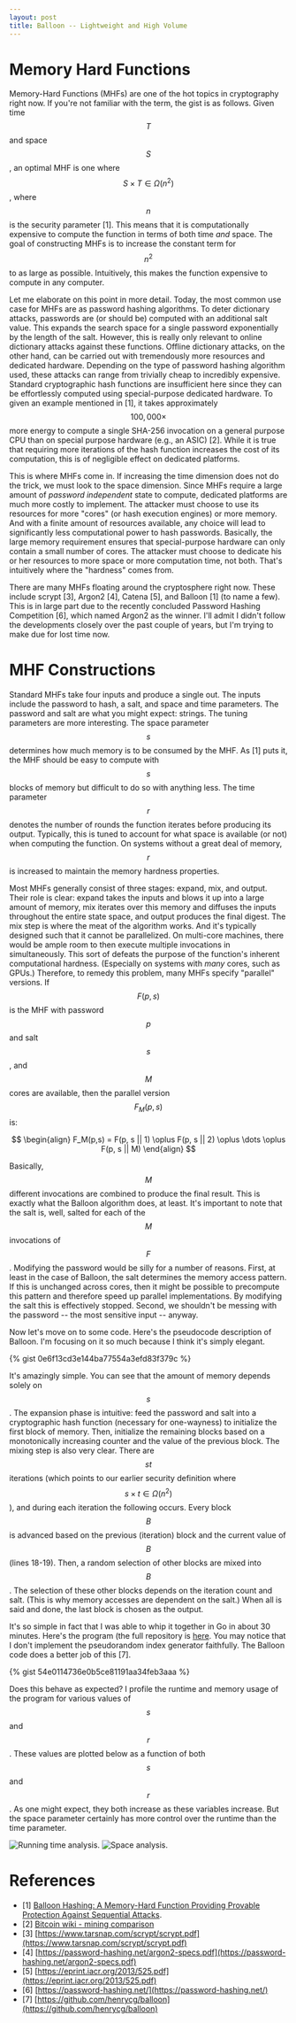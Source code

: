 ```yaml
---
layout: post
title: Balloon -- Lightweight and High Volume
---
```


# Memory Hard Functions

Memory-Hard Functions (MHFs) are one of the hot topics in cryptography right now. 
If you're not familiar with the term, the gist is as follows. Given time $$T$$ and
space $$S$$, an optimal MHF is one where $$S \times T \in \Omega(n^2)$$, where $$n$$ is the 
security parameter [1]. This means that it is computationally expensive to compute
the function in terms of both time *and* space. The goal of constructing MHFs is to 
increase the constant term for $$n^2$$ to as large as possible. Intuitively, this
makes the function expensive to compute in any computer. 

Let me elaborate on this point in more detail. Today, the most 
common use case for MHFs are as password hashing algorithms. To deter dictionary
attacks, passwords are (or should be) computed with an additional salt value. This
expands the search space for a single password exponentially by the length of the
salt. However, this is really only relevant to online dictionary attacks against these
functions. Offline dictionary attacks, on the other hand, can be carried out with tremendously
more resources and dedicated hardware. Depending on the type of password hashing algorithm
used, these attacks can range from trivially cheap to incredibly expensive. Standard
cryptographic hash functions are insufficient here since they can be 
effortlessly computed using special-purpose dedicated hardware. To given an example
mentioned in [1], it takes approximately $$100,000\times$$ more energy to compute 
a single SHA-256 invocation on a general purpose CPU than on special purpose hardware
(e.g., an ASIC) [2]. While it is true that requiring more iterations of the hash 
function increases the cost of its computation, this is of negligible effect on
dedicated platforms. 

This is where MHFs come in. If increasing the time dimension does not do the trick, we
must look to the space dimension. Since MHFs require a large amount of *password independent*
state to compute, dedicated platforms are much more costly to implement. The attacker
must choose to use its resources for more "cores" (or hash execution engines) or more memory. 
And with a finite amount of resources available, any choice will lead to significantly
less computational power to hash passwords. Basically, the large memory requirement ensures 
that special-purpose hardware can only contain a small number of cores. The attacker must
choose to dedicate his or her resources to more space or more computation time, not both. 
That's intuitively where the "hardness" comes from.

There are many MHFs floating around the cryptosphere right now. These include scrypt [3], 
Argon2 [4], Catena [5], and Balloon [1] (to name a few). This is in large part due to the recently
concluded Password Hashing Competition [6], which named Argon2 as the winner. I'll admit
I didn't follow the developments closely over the past couple of years, but I'm trying to
make due for lost time now.

# MHF Constructions

Standard MHFs take four inputs and produce a single out. The inputs include the password to
hash, a salt, and space and time parameters. The password and salt are what you might expect:
strings. The tuning parameters are more interesting. The space parameter $$s$$ determines how much
memory is to be consumed by the MHF. As [1] puts it, the MHF should be easy to compute with
$$s$$ blocks of memory but difficult to do so with anything less. The time parameter $$r$$ denotes
the number of rounds the function iterates before producing its output. Typically, this is tuned
to account for what space is available (or not) when computing the function. On systems without
a great deal of memory, $$r$$ is increased to maintain the memory hardness properties.

Most MHFs generally consist of three stages: expand, mix, and output. Their role is clear:
expand takes the inputs and blows it up into a large amount of memory, mix iterates over this
memory and diffuses the inputs throughout the entire state space, and output produces the final
digest. The mix step is where the meat of the algorithm works. And it's typically designed
such that it cannot be parallelized. On multi-core machines, there would be ample room to then
execute multiple invocations in simultaneously. This sort of defeats the purpose of the function's 
inherent computational hardness. (Especially on systems with *many* cores, such as GPUs.) Therefore,
to remedy this problem, many MHFs specify "parallel" versions. 
If $$F(p, s)$$ is the MHF with password $$p$$ and salt $$s$$, and $$M$$ cores are available, then
the parallel version $$F_M(p, s)$$ is:

$$
\begin{align}
F_M(p,s) = F(p, s || 1) \oplus F(p, s || 2) \oplus \dots \oplus F(p, s || M)
\end{align}
$$

Basically, $$M$$ different invocations are combined to produce the final result. 
This is exactly what the Balloon algorithm does, at least. It's important to
note that the salt is, well, salted for each of the $$M$$ invocations of $$F$$. 
Modifying the password would be silly for a number of reasons. First, at least
in the case of Balloon, the salt determines the memory access pattern. If this
is unchanged across cores, then it might be possible to precompute this pattern
and therefore speed up parallel implementations. By modifying the salt this
is effectively stopped. Second, we shouldn't be messing with the password --
the most sensitive input -- anyway. 

Now let's move on to some code. Here's the pseudocode description of Balloon. 
I'm focusing on it so much because I think it's simply elegant. 

{% gist 0e6f13cd3e144ba77554a3efd83f379c %}

It's amazingly simple. You can see that the amount of memory depends solely on $$s$$.
The expansion phase is intuitive: feed the password and salt into a cryptographic
hash function (necessary for one-wayness) to initialize the first block of memory. Then,
initialize the remaining blocks based on a monotonically increasing counter and the
value of the previous block. The mixing step is also very clear. There are $$st$$
iterations (which points to our earlier security definition where $$s \times t \in \Omega(n^2)$$),
and during each iteration the following occurs. Every block $$B$$ is advanced based on the 
previous (iteration) block and the current value of $$B$$ (lines 18-19). Then, a random
selection of other blocks are mixed into $$B$$. The selection of these other blocks depends
on the iteration count and salt. (This is why memory accesses are dependent on the salt.)
When all is said and done, the last block is chosen as the output. 

It's so simple in fact that I was able to whip it together in Go in about 30 minutes. Here's 
the program (the full repository is [here](https://github.com/chris-wood/goballoon). 
You may notice that I don't implement the pseudorandom index generator
faithfully. The Balloon code does a better job of this [7]. 

{% gist 54e0114736e0b5ce81191aa34feb3aaa %}

Does this behave as expected? I profile the runtime and memory usage of the program
for various values of $$s$$ and $$r$$. These values are plotted below as a function of both
$$s$$ and $$r$$. As one might expect, they both increase as these variables increase. But
the space parameter certainly has more control over the runtime than the time parameter.

![Running time analysis.](/images/balloon/time.png)
![Space analysis.](/images/balloon/space.png)

# References

- [1] [Balloon Hashing: A Memory-Hard Function Providing Provable Protection Against Sequential Attacks](https://eprint.iacr.org/2016/027.pdf).
- [2] [Bitcoin wiki - mining comparison](https://en.bitcoin.it/wiki/Mining_hardware_comparison)
- [3] [https://www.tarsnap.com/scrypt/scrypt.pdf](https://www.tarsnap.com/scrypt/scrypt.pdf)
- [4] [https://password-hashing.net/argon2-specs.pdf](https://password-hashing.net/argon2-specs.pdf)
- [5] [https://eprint.iacr.org/2013/525.pdf](https://eprint.iacr.org/2013/525.pdf)
- [6] [https://password-hashing.net/](https://password-hashing.net/)
- [7] [https://github.com/henrycg/balloon](https://github.com/henrycg/balloon)
